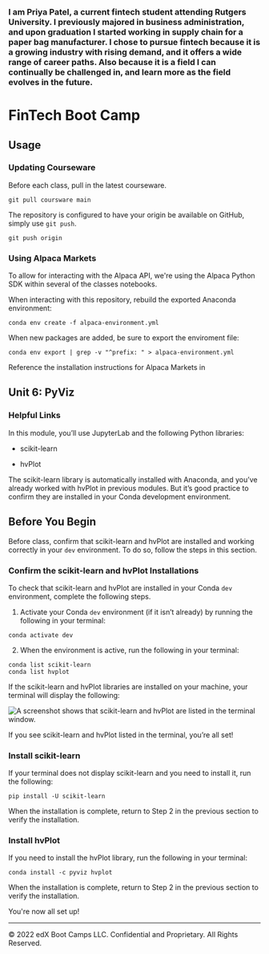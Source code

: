 ### I am Priya Patel, a current fintech student attending Rutgers University. I previously majored in business administration, and upon graduation I started working in supply chain for a paper bag manufacturer. I chose to pursue fintech because it is a growing industry with rising demand, and it offers a wide range of career paths. Also because it is a field I can continually be challenged in, and learn more as the field evolves in the future.

# FinTech Boot Camp
## Usage
### Updating Courseware
Before each class, pull in the latest courseware.
```
git pull coursware main
```

The repository is configured to have your origin be available on GitHub,
simply use `git push`.
```
git push origin
```

### Using Alpaca Markets
To allow for interacting with the Alpaca API, we're using the Alpaca Python SDK
within several of the classes notebooks.

When interacting with this repository, rebuild the exported Anaconda 
environment:
```
conda env create -f alpaca-environment.yml
```

When new packages are added, be sure to export the enviroment file:
```
conda env export | grep -v "^prefix: " > alpaca-environment.yml
```

Reference the installation instructions for Alpaca Markets in

## Unit 6: PyViz
### Helpful Links

In this module, you’ll use JupyterLab and the following Python libraries:

- scikit-learn

- hvPlot

The scikit-learn library is automatically installed with Anaconda, and you’ve already worked with hvPlot in previous modules. But it’s good practice to confirm they are installed in your Conda development environment.

## Before You Begin

Before class, confirm that scikit-learn and hvPlot are installed and working correctly in your `dev` environment. To do so, follow the steps in this section. 

### Confirm the scikit-learn and hvPlot Installations

To check that scikit-learn and hvPlot are installed in your Conda `dev` environment, complete the following steps.

1. Activate your Conda `dev` environment (if it isn’t already) by running the following in your terminal:

```shell
conda activate dev
```

2. When the environment is active, run the following in your terminal:

```shell
conda list scikit-learn
conda list hvplot
```

If the scikit-learn and hvPlot libraries are installed on your machine, your terminal will display the following:

![A screenshot shows that scikit-learn and hvPlot are listed in the terminal window.](Images/11-0-scikitlearn-hvplot-confirm.png)

If you see scikit-learn and hvPlot listed in the terminal, you’re all set!

### Install scikit-learn

If your terminal does not display scikit-learn and you need to install it, run the following:

```shell
pip install -U scikit-learn
```

When the installation is complete, return to Step 2 in the previous section to verify the installation.

### Install hvPlot

If you need to install the hvPlot library, run the following in your terminal:

```shell
conda install -c pyviz hvplot
```

When the installation is complete, return to Step 2 in the previous section to verify the installation.

You're now all set up!

---

© 2022 edX Boot Camps LLC. Confidential and Proprietary. All Rights Reserved.
